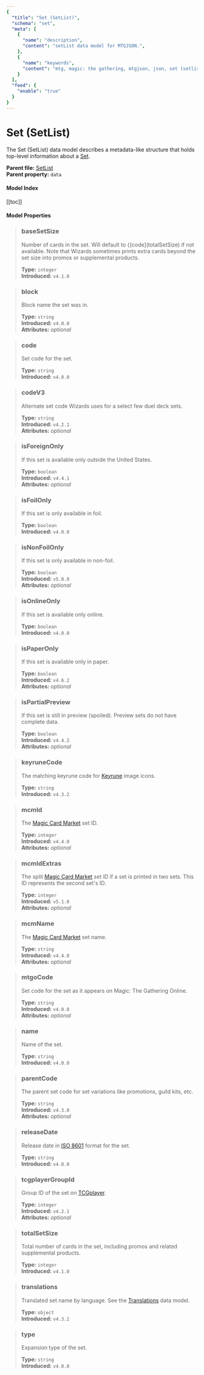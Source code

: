```yaml
---
{
  "title": "Set (SetList)",
  "schema": "set",
  "meta": [
    {
      "name": "description",
      "content": "setList data model for MTGJSON.",
    },
    {
      "name": "keywords",
      "content": "mtg, magic: the gathering, mtgjson, json, set (setlist)",
    }
  ],
  "feed": {
    "enable": "true"
  }
}
---
```


# Set (SetList)

The Set (SetList) data model describes a metadata-like structure that holds top-level information about a [Set](../set/).

**Parent file:** [SetList](../../api/v5/SetList.json.zip)  
**Parent property:** `data`

#### Model Index

[[toc]]

#### Model Properties
> ### baseSetSize  
> Number of cards in the set. Will default to {{code](totalSetSize) if not available. Note that Wizards sometimes prints extra cards beyond the set size into promos or supplemental products.  
>
> **Type:** `integer`  
> **Introduced:** `v4.1.0`

> ### block  
> Block name the set was in.  
>
> **Type:** `string`  
> **Introduced:** `v4.0.0`  
> **Attributes:** <i>optional</i> 

> ### code  
> Set code for the set.  
>
> **Type:** `string`  
> **Introduced:** `v4.0.0`

> ### codeV3  
> Alternate set code Wizards uses for a select few duel deck sets.  
>
> **Type:** `string`  
> **Introduced:** `v4.2.1`  
> **Attributes:** <i>optional</i> 

> ### isForeignOnly  
> If this set is available only outside the United States.  
>
> **Type:** `boolean`  
> **Introduced:** `v4.4.1`  
> **Attributes:** <i>optional</i> 

> ### isFoilOnly  
> If this set is only available in foil.  
>
> **Type:** `boolean`  
> **Introduced:** `v4.0.0`

> ### isNonFoilOnly  
> If this set is only available in non-foil.  
>
> **Type:** `boolean`  
> **Introduced:** `v5.0.0`  
> **Attributes:** <i>optional</i> 

> ### isOnlineOnly  
> If this set is available only online.  
>
> **Type:** `boolean`  
> **Introduced:** `v4.0.0`

> ### isPaperOnly  
> If this set is available only in paper.  
>
> **Type:** `boolean`  
> **Introduced:** `v4.6.2`  
> **Attributes:** <i>optional</i> 

> ### isPartialPreview  
> If this set is still in preview (spoiled). Preview sets do not have complete data.  
>
> **Type:** `boolean`  
> **Introduced:** `v4.4.2`  
> **Attributes:** <i>optional</i> 

> ### keyruneCode  
> The matching keyrune code for [Keyrune](https://keyrune.andrewgioia.com) image icons.  
>
> **Type:** `string`  
> **Introduced:** `v4.3.2`

> ### mcmId  
> The [Magic Card Market](https://www.cardmarket.com/en/Magic?utm_campaign=card_prices&utm_medium=text&utm_source=mtgjson) set ID.  
>
> **Type:** `integer`  
> **Introduced:** `v4.4.0`  
> **Attributes:** <i>optional</i> 

> ### mcmIdExtras  
> The split [Magic Card Market](https://www.cardmarket.com/en/Magic?utm_campaign=card_prices&utm_medium=text&utm_source=mtgjson) set ID if a set is printed in two sets. This ID represents the second set's ID.  
>
> **Type:** `integer`  
> **Introduced:** `v5.1.0`  
> **Attributes:** <i>optional</i> 

> ### mcmName  
> The [Magic Card Market](https://www.cardmarket.com/en/Magic?utm_campaign=card_prices&utm_medium=text&utm_source=mtgjson) set name.  
>
> **Type:** `string`  
> **Introduced:** `v4.4.0`  
> **Attributes:** <i>optional</i> 

> ### mtgoCode  
> Set code for the set as it appears on Magic: The Gathering Online.  
>
> **Type:** `string`  
> **Introduced:** `v4.0.0`  
> **Attributes:** <i>optional</i> 

> ### name  
> Name of the set.  
>
> **Type:** `string`  
> **Introduced:** `v4.0.0`

> ### parentCode  
> The parent set code for set variations like promotions, guild kits, etc.  
>
> **Type:** `string`  
> **Introduced:** `v4.3.0`  
> **Attributes:** <i>optional</i> 

> ### releaseDate  
> Release date in [ISO 8601](https://www.iso.org/iso-8601-date-and-time-format.html) format for the set.  
>
> **Type:** `string`  
> **Introduced:** `v4.0.0`

> ### tcgplayerGroupId  
> Group ID of the set on [TCGplayer](https://www.tcgplayer.com?partner=mtgjson&utm_campaign=affiliate&utm_medium=mtgjson&utm_source=mtgjson).  
>
> **Type:** `integer`  
> **Introduced:** `v4.2.1`  
> **Attributes:** <i>optional</i> 

> ### totalSetSize  
> Total number of cards in the set, including promos and related supplemental products.  
>
> **Type:** `integer`  
> **Introduced:** `v4.1.0`

> ### translations  
> Translated set name by language. See the [Translations](/data-models/translations/) data model.  
>
> **Type:** `object`  
> **Introduced:** `v4.3.2`

> ### type  
> Expansion type of the set.  
>
> **Type:** `string`  
> **Introduced:** `v4.0.0`

